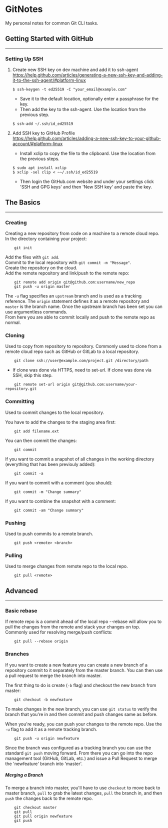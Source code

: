 # GitNotes

My personal notes for common Git CLI tasks. 

## Getting Started with GitHub
---

### Setting Up SSH
1. Create new SSH key on dev machine and add it to ssh-agent  
https://help.github.com/articles/generating-a-new-ssh-key-and-adding-it-to-the-ssh-agent/#platform-linux  
	```
	$ ssh-keygen -t ed25519 -C "your_email@example.com"
	```

	* Save it to the default location, optionally enter a passphrase for the key.
	* Then add the key to the ssh-agent. Use the location from the previous step.

	```
	$ ssh-add ~/.ssh/id_ed25519
	```

2. Add SSH key to GitHub Profile  
https://help.github.com/articles/adding-a-new-ssh-key-to-your-github-account/#platform-linux  
	* Install xclip to copy the file to the clipboard. Use the location from the previous steps.

	```
	$ sudo apt install xclip
	$ xclip -sel clip < ~~/.ssh/id_ed25519
	```

	* Then login the GitHub.com website and under your settings click 'SSH and GPG keys' and then 'New SSH key' and paste the key.

## The Basics
---

### Creating
Creating a new repository from code on a machine to a remote cloud repo.
In the directory containing your project:
```
	git init
```
Add the files with `git add`.  
Commit to the local repository with `git commit -m "Message"`.  
Create the repository on the cloud.  
Add the remote repository and link/push to the remote repo:
```
	git remote add origin git@github.com:username/new_repo
	git push -u origin master
```
The `-u` flag specifies an `upstream` branch and is used as a tracking reference. The `origin` statement defines it as a remote repository and `master` is the branch name. Once the upstream branch has been set you can use argumentless commands.  
From here you are able to commit locally and push to the remote repo as normal.

### Cloning
Used to copy from repository to repository. Commonly used to clone from a remote cloud repo such as GitHub or GitLab to a local repository.
```
	git clone ssh://user@example.com/project.git /directory/path
```	
* If clone was done via HTTPS, need to set-url. If clone was done via SSH, skip this step.

```
	git remote set-url origin git@github.com:username/your-repository.git
```
### Committing
Used to commit changes to the local repository.

You have to add the changes to the staging area first:
```
	git add filename.ext
```	
You can then commit the changes:
```
	git commit
```	
If you want to commit a snapshot of all changes in the working directory (everything that has been previouly added):
```
	git commit -a
```	
If you want to commit with a comment (you should):
```
	git commit -m "Change summary"
```	
If you want to combine the snapshot with a comment:
```
	git commit -am "Change summary"
```	
### Pushing
Used to push commits to a remote branch.
```
	git push <remote> <branch>
```	
### Pulling
Used to merge changes from remote repo to the local repo.
```
	git pull <remote>
```
## Advanced
---

### Basic rebase
If remote repo is a commit ahead of the local repo --rebase will allow you to pull the changes from the remote and stack your changes on top. Commonly used for resolving merge/push conflicts:
```
	git pull --rebase origin
```	
### Branches
If you want to create a new feature you can create a new branch of a repository commit to it separately from the master branch. You can then use a pull request to merge the branch into master.

The first thing to do is create (`-b` flag) and checkout the new branch from master:
```
	git checkout -b newfeature
```	
To make changes in the new branch, you can use `git status` to verify the branch that you're in and then commit and push changes same as before.

When you're ready, you can push your changes to the remote repo. Use the `-u` flag to add it as a remote tracking branch.
```
	git push -u origin newfeature
```	
Since the branch was configured as a tracking branch you can use the standard `git push` moving forward. From there you can go into the repo management tool (GitHub, GitLab, etc.) and issue a Pull Request to merge the 'newfeature' branch into 'master'.

##### Merging a Branch
To merge a branch into master, you'll have to use `checkout` to move back to master branch, `pull` to grab the latest changes, `pull` the branch in, and then `push` the changes back to the remote repo.
```
	git checkout master
	git pull
	git pull origin newfeature
	git push
```	

